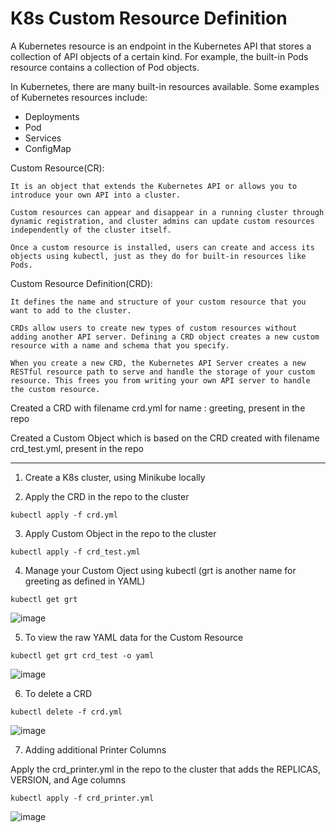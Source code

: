 # K8s Custom Resource Definition

A Kubernetes resource is an endpoint in the Kubernetes API that stores a collection of API objects of a certain kind. For example, the built-in Pods resource contains a collection of Pod objects.

In Kubernetes, there are many built-in resources available. Some examples of Kubernetes resources include:

- Deployments
- Pod
- Services
- ConfigMap

Custom Resource(CR):
```  
It is an object that extends the Kubernetes API or allows you to introduce your own API into a cluster.

Custom resources can appear and disappear in a running cluster through dynamic registration, and cluster admins can update custom resources independently of the cluster itself.

Once a custom resource is installed, users can create and access its objects using kubectl, just as they do for built-in resources like Pods.
```
Custom Resource Definition(CRD): 
```
It defines the name and structure of your custom resource that you want to add to the cluster.

CRDs allow users to create new types of custom resources without adding another API server. Defining a CRD object creates a new custom resource with a name and schema that you specify.

When you create a new CRD, the Kubernetes API Server creates a new RESTful resource path to serve and handle the storage of your custom resource. This frees you from writing your own API server to handle the custom resource.
```

Created a CRD with filename crd.yml for name : greeting, present in the repo

Created a Custom Object which is based on the CRD created with filename crd_test.yml, present in the repo

---

1. Create a K8s cluster, using Minikube locally

2. Apply  the CRD in the repo to the cluster

```
kubectl apply -f crd.yml
```

3. Apply Custom Object in the repo to the cluster

```
kubectl apply -f crd_test.yml
```



4. Manage your Custom Oject using kubectl (grt is another name for greeting as defined in YAML)

```
kubectl get grt
```
![image](https://github.com/Pavan-1997/K8s_CRD/assets/32020205/ef8054c6-ad76-4bdd-93ed-59f0c7bfef7c)

5. To view the raw YAML data for the Custom Resource

```
kubectl get grt crd_test -o yaml
```
![image](https://github.com/Pavan-1997/K8s_CRD/assets/32020205/78950315-78a9-4612-b260-c0abd1b50723)

6. To delete a CRD

```
kubectl delete -f crd.yml
```
![image](https://github.com/Pavan-1997/K8s_CRD/assets/32020205/9135fe29-8ef1-47a7-9f5d-66de0d430729)

7. Adding additional Printer Columns

Apply  the crd_printer.yml in the repo to the cluster that adds the REPLICAS, VERSION, and Age columns

```
kubectl apply -f crd_printer.yml
```
![image](https://github.com/Pavan-1997/K8s_CRD/assets/32020205/c360fe9c-66ad-4142-96ab-c7103ceee460)

 


